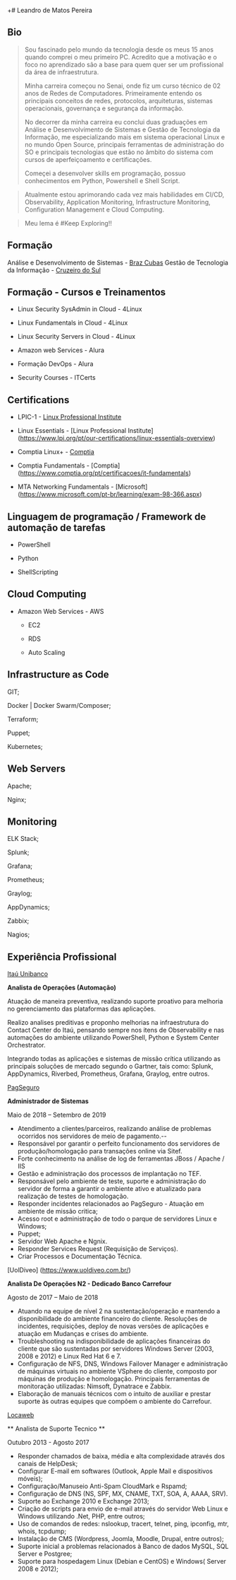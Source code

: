 +# Leandro de Matos Pereira

## Bio

>Sou fascinado pelo mundo da tecnologia desde os meus 15 anos quando comprei o meu primeiro PC. Acredito que a motivação e o foco no aprendizado são a base para quem quer ser um profissional da área de infraestrutura.
>
>Minha carreira começou no Senai, onde fiz um curso técnico de 02 anos de Redes de Computadores. Primeiramente entendo os principais conceitos de redes, protocolos, arquiteturas, sistemas operacionais, governança e segurança da informação. 
>
>No decorrer da minha carreira eu conclui duas graduações em Análise e Desenvolvimento de Sistemas e Gestão de Tecnologia da Informação, me especializando mais em sistema operacional Linux e no mundo Open Source, principais ferramentas de administração do SO e principais tecnologias que estão no âmbito do sistema com cursos de aperfeiçoamento e certificações.
>
>Começei a desenvolver skills em programação, possuo conhecimentos em Python, Powershell e Shell Script.

>Atualmente estou aprimorando cada vez mais habilidades em CI/CD, Observability, Application Monitoring, Infrastructure Monitoring, Configuration Management e Cloud Computing. 

>Meu lema é #Keep Exploring!!


## Formação

Análise e Desenvolvimento de Sistemas - [Braz Cubas](https://brazcubas.br)
Gestão de Tecnologia da Informação - [Cruzeiro do Sul](https://www.cruzeirodosul.edu.br)


## Formação - Cursos e Treinamentos

* Linux Security SysAdmin in Cloud - 4Linux

* Linux Fundamentals in Cloud - 4Linux

* Linux Security Servers in Cloud - 4Linux

* Amazon web Services - Alura

* Formação DevOps - Alura

* Security Courses - ITCerts


## Certifications

* LPIC-1 - [Linux Professional Institute](https://www.lpi.org/pt/our-certifications/lpic-1-overview)

* Linux Essentials - [Linux Professional Institute] (https://www.lpi.org/pt/our-certifications/linux-essentials-overview)

* Comptia Linux+ - [Comptia](https://www.comptia.org/pt/certificacoes/linux)

* Comptia Fundamentals - [Comptia] (https://www.comptia.org/pt/certificacoes/it-fundamentals)

* MTA Networking Fundamentals - [Microsoft] (https://www.microsoft.com/pt-br/learning/exam-98-366.aspx)


## Linguagem de programação / Framework de automação de tarefas

* PowerShell

* Python

* ShellScripting


## Cloud Computing

* Amazon Web Services - AWS
    
    * EC2

    * RDS

    * Auto Scaling


## Infrastructure as Code

GIT;

Docker | Docker Swarm/Composer;

Terraform;

Puppet;

Kubernetes;


## Web Servers

Apache;

Nginx;


## Monitoring

ELK Stack;

Splunk;

Grafana;

Prometheus;

Graylog;

AppDynamics;

Zabbix;

Nagios;


## Experiência Profissional

[Itaú Unibanco](https://www.itau.com.br/)

**Analista de Operações (Automação)**

Atuação de maneira preventiva, realizando suporte proativo para melhoria no gerenciamento das plataformas das aplicações.

Realizo analises preditivas e proponho melhorias na infraestrutura do Contact Center do Itaú, pensando sempre nos itens de Observability e nas automações do ambiente utilizando PowerShell, Python e System Center Orchestrator.

Integrando todas as aplicações e sistemas de missão crítica utilizando as principais soluções de mercado segundo o Gartner, tais como: Splunk, AppDynamics, Riverbed, Prometheus, Grafana, Graylog, entre outros.


[PagSeguro](https://pagseguro.uol.com.br)

**Administrador de Sistemas**

Maio de 2018 – Setembro de 2019

- Atendimento a clientes/parceiros, realizando análise de problemas ocorridos nos servidores de meio de pagamento.--
- Responsável por garantir o perfeito funcionamento dos servidores de produção/homologação para transações online via Sitef.
- Forte conhecimento na análise de log de ferramentas JBoss / Apache / IIS
- Gestão e administração dos processos de implantação no TEF.
- Responsável pelo ambiente de teste, suporte e administração do servidor de forma a garantir o ambiente ativo e atualizado para realização de testes de homologação.
- Responder incidentes relacionados ao PagSeguro - Atuação em ambiente de missão critica;
- Acesso root e administração de todo o parque de servidores Linux e Windows;
- Puppet;
- Servidor Web Apache e Ngnix.
- Responder Services Request (Requisição de Serviços).
- Criar Processos e Documentação Técnica.


[UolDiveo] (https://www.uoldiveo.com.br/)

**Analista De Operações N2 - Dedicado Banco Carrefour**

Agosto de 2017 – Maio de 2018

- Atuando na equipe de nível 2 na sustentação/operação e mantendo a disponibilidade do ambiente financeiro do cliente. Resoluções de incidentes, requisições, deploy de novas versões de aplicações e atuação em Mudanças e crises do ambiente.
- Troubleshooting na indisponibilidade de aplicações financeiras do cliente que são sustentadas por servidores Windows Server (2003, 2008 e 2012) e Linux Red Hat 6 e 7.
- Configuração de NFS, DNS, Windows Failover Manager e administração de máquinas virtuais no ambiente VSphere do cliente, composto por máquinas de produção e homologação. Principais ferramentas de monitoração utilizadas: Nimsoft, Dynatrace e Zabbix.
- Elaboração de manuais técnicos com o intuito de auxiliar e prestar suporte às outras equipes que compõem o ambiente do Carrefour.


[Locaweb](https://www.locaweb.com.br/)

** Analista de Suporte Tecnico **

Outubro 2013 - Agosto 2017

- Responder chamados de baixa, média e alta complexidade através dos canais de HelpDesk;
- Configurar E-mail em softwares (Outlook, Apple Mail e dispositivos móveis);
- Configuração/Manuseio Anti-Spam CloudMark e Rspamd;
- Configuração de DNS (NS, SPF, MX, CNAME, TXT, SOA, A, AAAA, SRV).
- Suporte ao Exchange 2010 e Exchange 2013;
- Criação de scripts para envio de e-mail através do servidor Web Linux e Windows utilizando .Net, PHP, entre outros;
- Uso de comandos de redes: nslookup, tracert, telnet, ping, ipconfig, mtr, whois, tcpdump;
- Instalação de CMS (Wordpress, Joomla, Moodle, Drupal, entre outros);
- Suporte inicial a problemas relacionados à Banco de dados MySQL, SQL Server e Postgree;
- Suporte para hospedagem Linux (Debian e CentOS) e Windows( Server 2008 e 2012);
